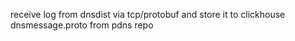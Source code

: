 receive log from dnsdist via tcp/protobuf and store it to clickhouse
dnsmessage.proto from pdns repo
